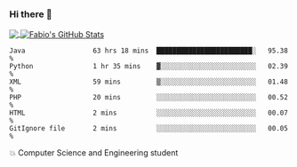 ### Hi there 👋
<a href="https://github.com/fabiovincenzi/fabiovincenzi">
  <img align="center" src="https://github-readme-stats.vercel.app/api/top-langs/?username=fabiovincenzi&title_color=ffffff&text_color=c9cacc&icon_color=2bbc8a&bg_color=1d1f21&langs_count=3" />
</a>
<a href="https://github.com/fabiovincenzi/fabiovincenzi">
  <img align="center" src="https://github-readme-stats.vercel.app/api?username=fabiovincenzi&show_icons=true&line_height=27&count_private=true&title_color=ffffff&text_color=c9cacc&icon_color=2bbc8a&bg_color=1d1f21" alt="Fabio's GitHub Stats" />
</a>
<!--START_SECTION:waka-->

```text
Java                 63 hrs 18 mins  ████████████████████████░   95.38 %
Python               1 hr 35 mins    ▓░░░░░░░░░░░░░░░░░░░░░░░░   02.39 %
XML                  59 mins         ▒░░░░░░░░░░░░░░░░░░░░░░░░   01.48 %
PHP                  20 mins         ░░░░░░░░░░░░░░░░░░░░░░░░░   00.52 %
HTML                 2 mins          ░░░░░░░░░░░░░░░░░░░░░░░░░   00.07 %
GitIgnore file       2 mins          ░░░░░░░░░░░░░░░░░░░░░░░░░   00.05 %
```

<!--END_SECTION:waka-->

:boom: Computer Science and Engineering student
